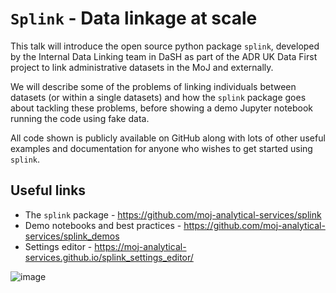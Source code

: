 # `Splink` - Data linkage at scale

This talk will introduce the open source python package `splink`, developed by the Internal Data Linking team in DaSH as part of the ADR UK Data First project to link administrative datasets in the MoJ and externally. 

We will describe some of the problems of linking individuals between datasets (or within a single datasets) and how the `splink` package goes about tackling these problems, before showing a demo Jupyter notebook running the code using fake data. 

All code shown is publicly available on GitHub along with lots of other useful examples and documentation for anyone who wishes to get started using `splink`.

## Useful links
- The `splink` package - https://github.com/moj-analytical-services/splink
- Demo notebooks and best practices - https://github.com/moj-analytical-services/splink_demos
- Settings editor - https://moj-analytical-services.github.io/splink_settings_editor/

![image](https://user-images.githubusercontent.com/7570107/85285114-3969ac00-b488-11ea-88ff-5fca1b34af1f.png)
